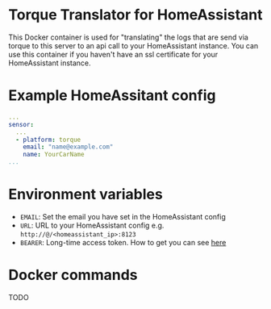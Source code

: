 # Torque Translator for HomeAssistant
This Docker container is used for "translating" the logs that are send via torque to this server to an api call to your HomeAssistant instance.
You can use this container if you haven't have an ssl certificate for your HomeAssistant instance.
# Example HomeAssitant config
```yaml
... 
sensor:
  ...
  - platform: torque
    email: "name@example.com"
    name: YourCarName
...
``` 

# Environment variables 
- `EMAIL`: Set the email you have set in the HomeAssistant config 
- `URL`: URL to your HomeAssistant config e.g. `http://@/<homeassistant_ip>:8123`
- `BEARER`: Long-time access token. How to get you can see [here](https://community.home-assistant.io/t/how-to-get-long-lived-access-token/162159)

# Docker commands 
TODO